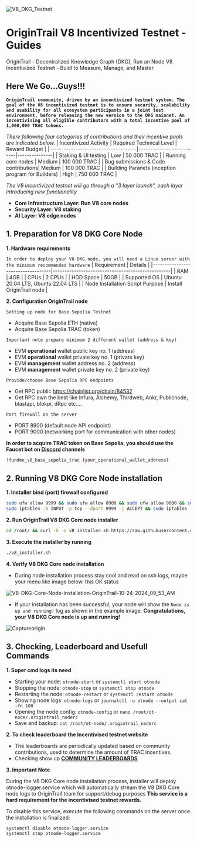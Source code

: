 ![V8_DKG_Testnet](https://github.com/user-attachments/assets/e6bd420a-d2d7-4772-94ab-a029e76ab2d6)

# OriginTrail V8 Incentivized Testnet - Guides
OriginTrail - Decentralized Knowledge Graph (DKG), Run an Node V8 Incentivized Testnet - Buidl to Measure, Manage, and Master
## Here We Go...Guys!!!
**`OriginTrail community, driven by an incentivized testnet system. The goal of the V8 incentivized testnet is to ensure security, scalability and usability for all ecosystem participants in a joint test environment, before releasing the new version to the DKG mainnet. An incentivising all eligible contributors with a total incentive pool of 1,000,000 TRAC tokens.`**

*There following four categories of contributions and their incentive pools are indicated below.*
| Incentivized Activity               | Required Technical Level | Reward Budget  |
|-------------------------------------|--------------------------|---------------|
| Staking & UI testing                | Low                      | 50 000 TRAC   |
| Running core nodes                  | Medium                   | 100 000 TRAC  |
| Bug submissions & Code contributions| Medium                   | 100 000 TRAC  |
| Building Paranets (inception program for Builders) | High | 750 000 TRAC  |

*The V8 incentivized testnet will go through a "3 layer launch", each layer introducing new functionality*
- **Core Infrastructure Layer: Run V8 core nodes**
- **Security Layer: V8 staking**
- **AI Layer: V8 edge nodes**

## 1. Preparation for V8 DKG Core Node
**1. Hardware requirements** 

`In order to deploy your V8 DKG node, you will need a Linux server with the minimum recommended hardware`
| Requirement                      | Details                                          |
|-----------------------------------|--------------------------------------------------|
| RAM                               | 4GB                                              |
| CPUs                              | 2 CPUs                                           |
| HDD Space                         | 50GB                                             |
| Supported OS                      | Ubuntu 20.04 LTS, Ubuntu 22.04 LTS               |
| Node Installation Script Purpose  | Install OriginTrail node                         |

**2. Configuration OriginTrail node**

`Setting up node for Base Sepolia Testnet`

- Acquire Base Sepolia ETH (native)
- Acquire Base Sepolia TRAC (token)

`Important note prepare minimum 2 different wallet (address & key)`

- EVM **operational** wallet public key no. 1 (address)
- EVM **operational** wallet private key no. 1 (private key)
- EVM **management** wallet address no. 2 (address)
- EVM **management** wallet private key no. 2 (private key)

`Provide/choose Base Sepolia RPC endpoints`

- Get RPC public https://chainlist.org/chain/84532
- Get RPC own the best like Infura, Alchemy, Thirdweb, Ankr, Publicnode, blastapi, blokpi, dRpc etc....

`Port firewall on the server`

- PORT 8900 (default node API endpoint)
- PORT 9000 (networking port for communication with other nodes)

**In order to acquire TRAC token on Base Sepolia, you should use the Faucet bot on [Discord](https://discord.gg/zuCaVtXFpD) channels** 
```sh
!fundme_v8_base_sepolia_trac (your_operational_wallet_address)
```

## 2. Running V8 DKG Core Node installation
**1. Installer bind (port) firewall configured**
```sh
sudo ufw allow 9999 && sudo ufw allow 8900 && sudo ufw allow 9000 && sudo ufw allow 3030 && sudo ufw reload
sudo iptables -A INPUT -p tcp --dport 9999 -j ACCEPT && sudo iptables -A INPUT -p tcp --dport 8900 -j ACCEPT && sudo iptables -A INPUT -p tcp --dport 9000 -j ACCEPT && sudo iptables -A INPUT -p tcp --dport 3030 -j ACCEPT
```

**2. Run OriginTrail V8 DKG Core node installer** 
```sh
cd /root/ && curl -k -o v8_installer.sh https://raw.githubusercontent.com/OriginTrail/ot-node/v8/develop/installer/v8_installer.sh && chmod +x v8_installer.sh
```

**3. Execute the installer by running**
```sh
./v8_installer.sh
```

**4. Verify V8 DKG Core node installation**

- During node installation process stay cool and read on ssh logs, maybe your menu like image below. this OK status

![V8-DKG-Core-Node-installation-OriginTrail-10-24-2024_09_53_AM](https://github.com/user-attachments/assets/a96a3e52-9d8d-45ad-90ae-7163893c3ea2)

- If your installation has been successful, your node will show the `Node is up and running!` log as shown in the example image. **Congratulations, your V8 DKG Core node is up and running!**

![Captureorigin](https://github.com/user-attachments/assets/0b7070f4-6809-43a4-97c2-ca11b19ebf90)

## 3. Checking, Leaderboard and Usefull Commands
**1. Super cmd logs its need**

- Starting your node: `otnode-start` or `systemctl start otnode`
- Stopping the node: `otnode-stop` or `systemctl stop otnode`
- Restarting the node: `otnode-restart`  or `systemctl restart otnode`
- Showing node logs: `otnode-logs`  or `journalctl -u otnode --output cat -fn 100`
- Opening the node config: `otnode-config` or `nano /root/ot-node/.origintrail_noderc`
- Save and backup: `cat /root/ot-node/.origintrail_noderc`

**2. To check leaderboard the Incentivised testnet website**

- The leaderboards are periodically updated based on community contributions, used to determine the amount of TRAC incentives.
- Checking show up **[COMMUNITY LEADERBOARDS](https://dkg-v8-incentivised-testnet.origintrail.io/)**

**3. Important Note** 

During the V8 DKG Core node installation process, installer will deploy otnode-logger.service which will automatically stream the V8 DKG Core node logs to OriginTrail team for support/debug purposes **This service is a hard requirement for the incentivised testnet rewards.**

To disable this service, execute the following commands on the server once the installation is finalized:
```sh
systemctl disable otnode-logger.service
systemctl stop otnode-logger.service
```

